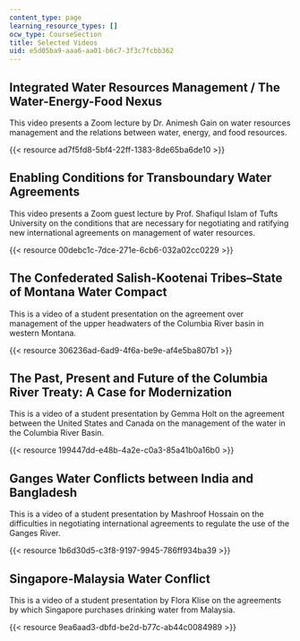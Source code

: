 ```yaml
---
content_type: page
learning_resource_types: []
ocw_type: CourseSection
title: Selected Videos
uid: e5d05ba9-aaa6-aa01-b6c7-3f3c7fcbb362
---
```


Integrated Water Resources Management / The Water-Energy-Food Nexus
-------------------------------------------------------------------

This video presents a Zoom lecture by Dr. Animesh Gain on water resources management and the relations between water, energy, and food resources.

{{< resource ad7f5fd8-5bf4-22ff-1383-8de65ba6de10 >}}

Enabling Conditions for Transboundary Water Agreements
------------------------------------------------------

This video presents a Zoom guest lecture by Prof. Shafiqul Islam of Tufts University on the conditions that are necessary for negotiating and ratifying new international agreements on management of water resources.

{{< resource 00debc1c-7dce-271e-6cb6-032a02cc0229 >}}

The Confederated Salish-Kootenai Tribes–State of Montana Water Compact
----------------------------------------------------------------------

This is a video of a student presentation on the agreement over management of the upper headwaters of the Columbia River basin in western Montana.

{{< resource 306236ad-6ad9-4f6a-be9e-af4e5ba807b1 >}}

The Past, Present and Future of the Columbia River Treaty: A Case for Modernization
-----------------------------------------------------------------------------------

This is a video of a student presentation by Gemma Holt on the agreement between the United States and Canada on the management of the water in the Columbia River Basin.

{{< resource 199447dd-e48b-4a2e-c0a3-85a41b0a16b0 >}}

Ganges Water Conflicts between India and Bangladesh
---------------------------------------------------

This is a video of a student presentation by Mashroof Hossain on the difficulties in negotiating international agreements to regulate the use of the Ganges River.

{{< resource 1b6d30d5-c3f8-9197-9945-786ff934ba39 >}}

Singapore-Malaysia Water Conflict
---------------------------------

This is a video of a student presentation by Flora Klise on the agreements by which Singapore purchases drinking water from Malaysia.

{{< resource 9ea6aad3-dbfd-be2d-b77c-ab44c0084989 >}}